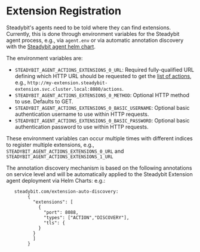 # Extension Registration

Steadybit's agents need to be told where they can find extensions. Currently, this is done through environment variables for the Steadybit agent process,
e.g., via `agent.env` or via automatic annotation discovery with the [Steadybit agent helm chart](https://github.com/steadybit/helm-charts/tree/main/charts/steadybit-agent). 

The environment
variables are:

- `STEADYBIT_AGENT_ACTIONS_EXTENSIONS_0_URL`: Required fully-qualified URL defining which HTTP URL should be requested to get
  the [list of actions](./action-api.md#action-list), e.g., `http://my-extension.steadybit-extension.svc.cluster.local:8080/actions`.
- `STEADYBIT_AGENT_ACTIONS_EXTENSIONS_0_METHOD`: Optional HTTP method to use. Defaults to GET.
- `STEADYBIT_AGENT_ACTIONS_EXTENSIONS_0_BASIC_USERNAME`: Optional basic authentication username to use within HTTP requests.
- `STEADYBIT_AGENT_ACTIONS_EXTENSIONS_0_BASIC_PASSWORD`: Optional basic authentication password to use within HTTP requests.

These environment variables can occur multiple times with different indices to register multiple extensions,
e.g., `STEADYBIT_AGENT_ACTIONS_EXTENSIONS_0_URL` and `STEADYBIT_AGENT_ACTIONS_EXTENSIONS_1_URL`

The annotation discovery mechanism is based on the following annotations on service level and will be automatically applied to the Steadybit Extension agent deployment via Helm Charts:
e.g.:
``` 
   steadybit.com/extension-auto-discovery:                                                                                                                                                                              
        {                                                                                                                                                                                                                
          "extensions": [                                                                                                                                                                                                
            {                                                                                                                                                                                                            
              "port": 8088,                                                                                                                                                                                              
              "types": ["ACTION","DISCOVERY"],                                                                                                                                                                           
              "tls": {
            }                                                                                                                                                                                                          
          }                                                                                                                                                                                                          
          ]                                                                                                                                                                                                    
        }
   ```